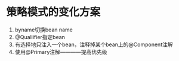 # 策略模式的变化方案

1. byname切换bean name
2. @Qualiifier指定bean
3. 有选择地只注入一个bean，注释掉某个bean上的@Component注解
4. 使用@Primary注解————提高优先级